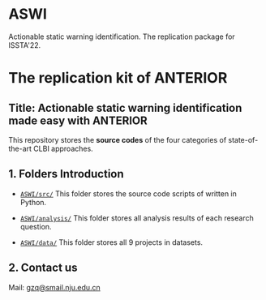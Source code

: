 # ASWI
Actionable static warning identification. The replication package for ISSTA'22.

# The replication kit of ANTERIOR

##  Title: Actionable static warning identification made easy with ANTERIOR

This repository stores the **source codes** of the four categories of state-of-the-art CLBI approaches.

## 1. Folders Introduction

- [`ASWI/src/`](https://github.com/Naplues/ASWI/tree/master/src) This folder stores the source code scripts of written in Python.

- [`ASWI/analysis/`](https://github.com/Naplues/ASWI/tree/master/result) This folder stores all analysis results of each research question.

- [`ASWI/data/`](https://github.com/Naplues/ASWI/tree/master/Dataset) This folder stores all 9 projects in datasets.

## 2. Contact us
Mail: gzq@smail.nju.edu.cn
